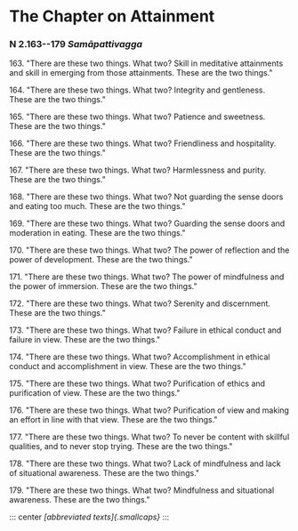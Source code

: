 # The Chapter on Attainment

### N 2.163--179 *Samāpattivagga*

163\. "There are these two things. What two? Skill in meditative attainments
and skill in emerging from those attainments. These are the two things."

<!--pg-->
164\. "There are these two things. What two? Integrity and gentleness. These
are the two things."

<!--pg-->
165\. "There are these two things. What two? Patience and sweetness. These are
the two things."

<!--pg-->
166\. "There are these two things. What two? Friendliness and hospitality.
These are the two things."

<!--pg-->
167\. "There are these two things. What two? Harmlessness and purity. These
are the two things."

<!--pg-->
168\. "There are these two things. What two? Not guarding the sense doors and
eating too much. These are the two things."

<!--pg-->
169\. "There are these two things. What two? Guarding the sense doors and
moderation in eating. These are the two things."

<!--pg-->
170\. "There are these two things. What two? The power of reflection and the
power of development. These are the two things."

<!--pg-->
171\. "There are these two things. What two? The power of mindfulness and the
power of immersion. These are the two things."

<!--pg-->
172\. "There are these two things. What two? Serenity and discernment. These
are the two things."

<!--pg-->
173\. "There are these two things. What two? Failure in ethical conduct and
failure in view. These are the two things."

<!--pg-->
174\. "There are these two things. What two? Accomplishment in ethical conduct
and accomplishment in view. These are the two things."

<!--pg-->
175\. "There are these two things. What two? Purification of ethics and
purification of view. These are the two things."

<!--pg-->
176\. "There are these two things. What two? Purification of view and making
an effort in line with that view. These are the two things."

<!--pg-->
177\. "There are these two things. What two? To never be content with skillful
qualities, and to never stop trying. These are the two things."

<!--pg-->
178\. "There are these two things. What two? Lack of mindfulness and lack of
situational awareness. These are the two things."

<!--pg-->
179\. "There are these two things. What two? Mindfulness and situational
awareness. These are the two things."

<!--pg-->
::: center
*[abbreviated texts]{.smallcaps}*
:::

